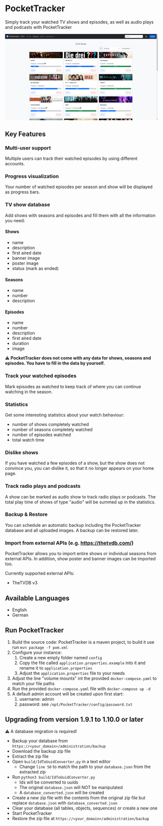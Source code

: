 # PocketTracker

Simply track your watched TV shows and episodes, as well as audio plays and podcasts with PocketTracker

![](/build/screenshots/index.png)

## Key Features

### Multi-user support

Multiple users can track their watched episodes by using different accounts.

### Progress visualization

Your number of watched episodes per season and show will be displayed as progress bars.

### TV show database

Add shows with seasons and episodes and fill them with all the information you need:

#### Shows

- name
- description
- first aired date
- banner image
- poster image
- status (mark as ended)

#### Seasons

- name
- number
- description

#### Episodes

- name
- number
- description
- first aired date
- duration
- image

:warning: **PocketTracker does not come with any data for shows, seasons and episodes. You have to fill in the data by
yourself.**

### Track your watched episodes

Mark episodes as watched to keep track of where you can continue watching in the season.

### Statistics

Get some interesting statistics about your watch behaviour:

- number of shows completely watched
- number of seasons completely watched
- number of episodes watched
- total watch time

### Dislike shows

If you have watched a few episodes of a show, but the show does not convince you, you can dislike it, so that it no
longer appears on your home page.

### Track radio plays and podcasts

A show can be marked as audio show to track radio plays or podcasts. The total play time of shows of type "audio" will
be summed up in the statistics.

### Backup & Restore

You can schedule an automatic backup including the PocketTracker database and all uploaded images. A backup can be
restored later.

### Import from external APIs (e.g. https://thetvdb.com/)
PocketTracker allows you to import entire shows or individual seasons from external APIs. In addition, show poster and banner images can be imported too.

Currently supported external APIs:
- TheTVDB v3


## Available Languages

- English
- German

## Run PocketTracker

1. Build the source code: PocketTracker is a maven project, to build it use run `mvn package -f pom.xml`
2. Configure your instance:
   1. Create a new empty folder named `config` 
   2. Copy the file called `application.properties.example` into it and rename it to `application.properties`
   3. Adjust the `application.properties` file to your needs
3. Adjust the line "volume mounts" int the provided `docker-compose.yaml` to match your file paths
4. Run the provided `docker-compose.yaml` file with `docker-compose up -d`
5. A default admin account will be created upon first start:
   1. username: admin
   2. password: see `/opt/PocketTracker/config/password.txt`


## Upgrading from version 1.9.1 to 1.10.0 or later

⚠️ A database migration is required!

- Backup your database from `https://<your_domain>/administration/backup`
- Download the backup zip file
- Extract the zip file
- Open `build/IdToUuidConverter.py` in a text editor
   - Change `line 50` to match the path to your `database.json` from the extracted zip
- Run `python3 build/IdToUuidConverter.py`
   - Ids will be converted to uuids
   - The original `database.json` will NOT be manipulated
   - A `database_converted.json` will be created
- Create a new zip file with the contents from the original zip file but replace `database.json` with `database_converted.json`
- Clear your database (all tables, objects, sequences) or create a new one
- Start PocketTracker
- Restore the zip file at `https://<your_domain>/administration/backup`